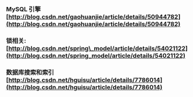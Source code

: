 ### MySQL 引擎[http://blog.csdn.net/gaohuanjie/article/details/50944782](http://blog.csdn.net/gaohuanjie/article/details/50944782)

### 锁相关:[http://blog.csdn.net/spring\_model/article/details/54021122](http://blog.csdn.net/spring_model/article/details/54021122)

### 数据库搜索和索引[http://blog.csdn.net/hguisu/article/details/7786014](http://blog.csdn.net/hguisu/article/details/7786014)



